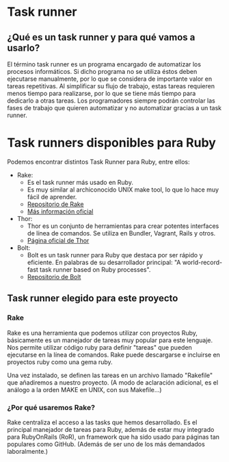 # Task runner

## ¿Qué es un task runner y para qué vamos a usarlo?
El término task runner es un programa encargado de automatizar los procesos informáticos. Si dicho programa no se utiliza éstos deben ejecutarse manualmente, por lo que se considera de importante valor en tareas repetitivas. Al simplificar su flujo de trabajo, estas tareas requieren menos tiempo para realizarse, por lo que se tiene más tiempo para dedicarlo a otras tareas. Los programadores siempre podrán controlar las fases de trabajo que quieren automatizar y no automatizar gracias a un task runner.

# Task runners disponibles para Ruby 
Podemos encontrar distintos Task Runner para Ruby, entre ellos:
* Rake:
  * Es el task runner más usado en Ruby.
  * Es muy similar al archiconocido UNIX make tool, lo que lo hace muy fácil de aprender.
  * [Repositorio de Rake](https://github.com/ruby/rake) 
  * [Más información oficial](https://ruby.github.io/rake/)
* Thor:
  * Thor es un conjunto de herramientas para crear potentes interfaces de línea de comandos. Se utiliza en Bundler, Vagrant, Rails y otros.
  * [Página oficial de Thor](http://whatisthor.com/)
* Bolt:
  * Bolt es un task runner para Ruby que destaca por ser rápido y eficiente. En palabras de su desarrollador principal: "A world-record-fast task runner based on Ruby processes".
  * [Repositorio de Bolt](https://github.com/rubencaro/bolt) 
## Task runner elegido para este proyecto
### Rake
Rake es una herramienta que podemos utilizar con proyectos Ruby, básicamente es un manejador de tareas muy popular para este lenguaje.
Nos permite utilizar código ruby para definir "tareas" que pueden ejecutarse en la línea de comandos.
Rake puede descargarse e incluirse en proyectos ruby como una gema ruby.

Una vez instalado, se definen las tareas en un archivo llamado "Rakefile" que añadiremos a nuestro proyecto.
(A modo de aclaración adicional, es el análogo a la orden MAKE en UNIX, con sus Makefile...)

### ¿Por qué usaremos Rake?
Rake centraliza el acceso a las tasks que hemos desarrollado.
Es el principal manejador de tareas para Ruby, además de estar muy integrado para RubyOnRails (RoR), un framework que ha sido usado para páginas tan populares como GitHub.
(Además de ser uno de los más demandados laboralmente.)


